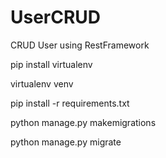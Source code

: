 # UserCRUD
CRUD User using RestFramework

pip install virtualenv

virtualenv venv

pip install -r requirements.txt

python manage.py makemigrations

python manage.py migrate

